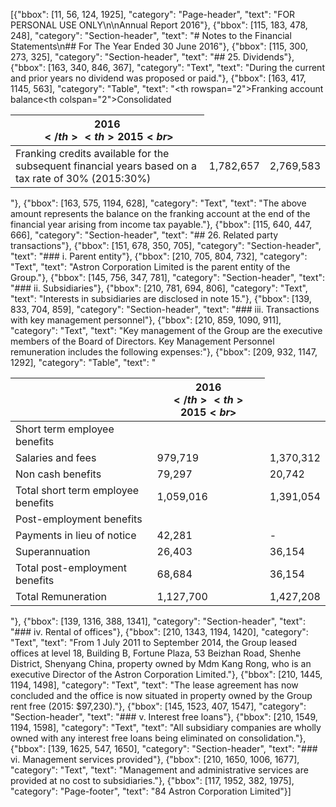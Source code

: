 [{"bbox": [11, 56, 124, 1925], "category": "Page-header", "text": "FOR PERSONAL USE ONLY\n\nAnnual Report 2016"}, {"bbox": [115, 183, 478, 248], "category": "Section-header", "text": "# Notes to the Financial Statements\n## For The Year Ended 30 June 2016"}, {"bbox": [115, 300, 273, 325], "category": "Section-header", "text": "## 25. Dividends"}, {"bbox": [163, 340, 846, 367], "category": "Text", "text": "During the current and prior years no dividend was proposed or paid."}, {"bbox": [163, 417, 1145, 563], "category": "Table", "text": "<table><thead><tr><th rowspan=\"2\">Franking account balance</th><th colspan=\"2\">Consolidated</th></tr><tr><th>2016<br>$</th><th>2015<br>$</th></tr></thead><tbody><tr><td>Franking credits available for the subsequent financial years based on a tax rate of 30% (2015:30%)</td><td>1,782,657</td><td>2,769,583</td></tr></tbody></table>"}, {"bbox": [163, 575, 1194, 628], "category": "Text", "text": "The above amount represents the balance on the franking account at the end of the financial year arising from income tax payable."}, {"bbox": [115, 640, 447, 666], "category": "Section-header", "text": "## 26. Related party transactions"}, {"bbox": [151, 678, 350, 705], "category": "Section-header", "text": "### i. Parent entity"}, {"bbox": [210, 705, 804, 732], "category": "Text", "text": "Astron Corporation Limited is the parent entity of the Group."}, {"bbox": [145, 756, 347, 781], "category": "Section-header", "text": "### ii. Subsidiaries"}, {"bbox": [210, 781, 694, 806], "category": "Text", "text": "Interests in subsidiaries are disclosed in note 15."}, {"bbox": [139, 833, 704, 859], "category": "Section-header", "text": "### iii. Transactions with key management personnel"}, {"bbox": [210, 859, 1090, 911], "category": "Text", "text": "Key management of the Group are the executive members of the Board of Directors. Key Management Personnel remuneration includes the following expenses:"}, {"bbox": [209, 932, 1147, 1292], "category": "Table", "text": "<table><thead><tr><th></th><th>2016<br>$</th><th>2015<br>$</th></tr></thead><tbody><tr><td>Short term employee benefits</td><td></td><td></td></tr><tr><td>Salaries and fees</td><td>979,719</td><td>1,370,312</td></tr><tr><td>Non cash benefits</td><td>79,297</td><td>20,742</td></tr><tr><td>Total short term employee benefits</td><td>1,059,016</td><td>1,391,054</td></tr><tr><td>Post-employment benefits</td><td></td><td></td></tr><tr><td>Payments in lieu of notice</td><td>42,281</td><td>-</td></tr><tr><td>Superannuation</td><td>26,403</td><td>36,154</td></tr><tr><td>Total post-employment benefits</td><td>68,684</td><td>36,154</td></tr><tr><td>Total Remuneration</td><td>1,127,700</td><td>1,427,208</td></tr></tbody></table>"}, {"bbox": [139, 1316, 388, 1341], "category": "Section-header", "text": "### iv. Rental of offices"}, {"bbox": [210, 1343, 1194, 1420], "category": "Text", "text": "From 1 July 2011 to September 2014, the Group leased offices at level 18, Building B, Fortune Plaza, 53 Beizhan Road, Shenhe District, Shenyang China, property owned by Mdm Kang Rong, who is an executive Director of the Astron Corporation Limited."}, {"bbox": [210, 1445, 1194, 1498], "category": "Text", "text": "The lease agreement has now concluded and the office is now situated in property owned by the Group rent free (2015: $97,230)."}, {"bbox": [145, 1523, 407, 1547], "category": "Section-header", "text": "### v. Interest free loans"}, {"bbox": [210, 1549, 1194, 1598], "category": "Text", "text": "All subsidiary companies are wholly owned with any interest free loans being eliminated on consolidation."}, {"bbox": [139, 1625, 547, 1650], "category": "Section-header", "text": "### vi. Management services provided"}, {"bbox": [210, 1650, 1006, 1677], "category": "Text", "text": "Management and administrative services are provided at no cost to subsidiaries."}, {"bbox": [117, 1952, 382, 1975], "category": "Page-footer", "text": "84 Astron Corporation Limited"}]